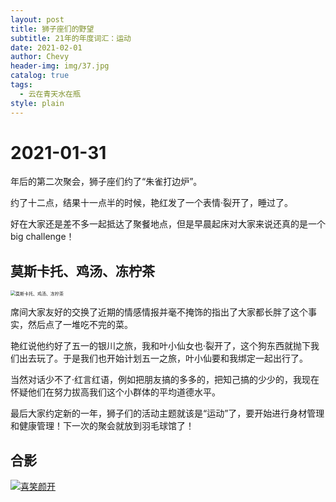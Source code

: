 ```yaml
---
layout: post
title: 狮子座们的野望
subtitle: 21年的年度词汇：运动
date: 2021-02-01
author: Chevy
header-img: img/37.jpg
catalog: true
tags:
  - 云在青天水在瓶
style: plain
---
```


# 2021-01-31

年后的第二次聚会，狮子座们约了“朱雀打边炉”。

约了十二点，结果十一点半的时候，艳红发了一个表情·裂开了，睡过了。

好在大家还是差不多一起抵达了聚餐地点，但是早晨起床对大家来说还真的是一个big challenge！

## 莫斯卡托、鸡汤、冻柠茶

<img src="https://img.xuchunhui.top/images/2021/02/01/7dec4d6a4e20aacc89eea37ff82a1ec3.jpg" alt="莫斯卡托、鸡汤、冻柠茶" style="zoom:50%;" />

席间大家友好的交换了近期的情感情报并毫不掩饰的指出了大家都长胖了这个事实，然后点了一堆吃不完的菜。

艳红说他约好了五一的银川之旅，我和叶小仙女也·裂开了，这个狗东西就抛下我们出去玩了。于是我们也开始计划五一之旅，叶小仙要和我绑定一起出行了。

当然对话少不了·红言红语，例如把朋友搞的多多的，把知己搞的少少的，我现在怀疑他们在努力拔高我们这个小群体的平均道德水平。

最后大家约定新的一年，狮子们的活动主题就该是“运动”了，要开始进行身材管理和健康管理！下一次的聚会就放到羽毛球馆了！

## 合影

[![喜笑颜开](https://img.xuchunhui.top/images/2021/02/01/_20210201154749.md.jpg)](https://img.xuchunhui.top/image/XHbT)